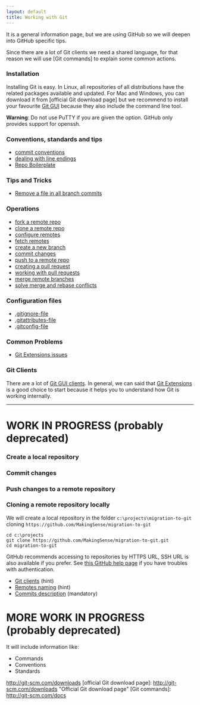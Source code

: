 ```yaml
---
layout: default
title: Working with Git
---
```


It is a general information page, but we are using GitHub so we will deepen
into GitHub specific tips.

Since there are a lot of Git clients we need a shared language, for that reason
we will use [Git commands] to explain some common actions.

### Installation

Installing Git is easy. In Linux, all repositories of all distributions have the 
related packages available and updated. For Mac and Windows, you can download it 
from [official Git download page] but we recommend to install your favourite 
[Git GUI](git-clients.html) because they also include the command line 
tool.

**Warning**: Do not use PuTTY if you are given the option. GitHub only provides 
support for openssh.

### Conventions, standards and tips

* [commit conventions]
* [dealing with line endings]
* [Repo Boilerplate]

### Tips and Tricks

* [Remove a file in all branch commits](trick-remove-file-in-all-commits.html)

[commit conventions]: /migration-to-git/3-working-with-git/commit-conventions.html
[dealing with line endings]: /migration-to-git/3-working-with-git/dealing-with-line-endings.html
[Repo Boilerplate]: /migration-to-git/3-working-with-git/repo-boilerplate.html

### Operations

<!-- it is pending to sort this -->

* [fork a remote repo]
* [clone a remote repo]
* [configure remotes]
* [fetch remotes]
* [create a new branch]
* [commit changes]
* [push to a remote repo]
* [creating a pull request]
* [working with pull requests]
* [merge remote branches]
* [solve merge and rebase conflicts]


[fork a remote repo]: /migration-to-git/3-working-with-git/fork-a-repo.html
[clone a remote repo]: /migration-to-git/3-working-with-git/clone-remote-repo.html
[configure remotes]: /migration-to-git/3-working-with-git/configure-remotes.html
[fetch remotes]: /migration-to-git/3-working-with-git/fetch-remotes.html
[create a new branch]: /migration-to-git/3-working-with-git/create-a-new-branch.html
[commit changes]: /migration-to-git/3-working-with-git/commit-changes.html
[push to a remote repo]: /migration-to-git/3-working-with-git/push-to-a-remote-repo.html
[creating a pull request]: /migration-to-git/3-working-with-git/creating-a-pull-request.html
[working with pull requests]: /migration-to-git/3-working-with-git/working-with-pull-requests.html
[merge remote branches]: /migration-to-git/3-working-with-git/merge-remote-branches.html
[solve merge and rebase conflicts]: /migration-to-git/3-working-with-git/solve-merge-and-rebase-conflicts.html

### Configuration files

* [.gitignore-file]
* [.gitattributes-file]
* [.gitconfig-file]

[.gitignore-file]: /migration-to-git/3-working-with-git/gitignore-file.html
[.gitattributes-file]: /migration-to-git/3-working-with-git/gitattributes-file.html
[.gitconfig-file]: /migration-to-git/3-working-with-git/gitconfig-file.html

### Common Problems

* [Git Extensions issues]

[Git Extensions issues]: /migration-to-git/3-working-with-git/git-extension-issues.html

### Git Clients

There are a lot of [Git GUI clients](git-clients.html). In general, we can said 
that [Git Extensions](http://makingsense.github.io/migration-to-git/3-working-with-git/git-clients.html#git_extensions)
is a good choice to start because it helps you to understand how Git is working
internally.


---

# WORK IN PROGRESS (probably deprecated)

### Create a local repository

### Commit changes

### Push changes to a remote repository

### Cloning a remote repository locally

We will create a local repository in the folder `c:\projects\migration-to-git` 
cloning `https://github.com/MakingSense/migration-to-git`

    cd c:\projects 
	git clone https://github.com/MakingSense/migration-to-git.git
	cd migration-to-git

GitHub recommends accessing to repositories by HTTPS URL, SSH URL is also 
available if you prefer. See [this GitHub help page][remote-url-help] if you 
have troubles with authentication.  


* [Git clients](git-clients.html) (hint)
* [Remotes naming](remotes-naming.html) (hint)
* [Commits description](commits-description.html) (mandatory)


# MORE WORK IN PROGRESS (probably deprecated)

It will include information like:
* Commands
* Conventions
* Standards




[remote-url-help]: https://help.github.com/articles/which-remote-url-should-i-use "Which remote URL should I use?"
http://git-scm.com/downloads
[official Git download page]: http://git-scm.com/downloads "Official Git download page"
[Git commands]: http://git-scm.com/docs
